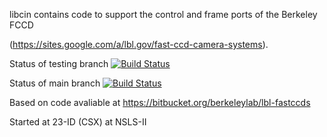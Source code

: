 libcin contains code to support the control and frame ports of the
Berkeley FCCD 

(https://sites.google.com/a/lbl.gov/fast-ccd-camera-systems).

Status of testing branch [![Build Status](https://travis-ci.org/NSLS-II-CSX/libcin.svg?branch=testing)](https://travis-ci.org/NSLS-II-CSX/libcin)

Status of main branch [![Build Status](https://travis-ci.org/NSLS-II-CSX/libcin.svg?branch=master)](https://travis-ci.org/NSLS-II-CSX/libcin)

Based on code avaliable at https://bitbucket.org/berkeleylab/lbl-fastccds

Started at 23-ID (CSX) at NSLS-II
